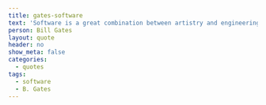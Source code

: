 ```yaml
---
title: gates-software
text: 'Software is a great combination between artistry and engineering.'
person: Bill Gates
layout: quote
header: no
show_meta: false
categories:
  - quotes
tags:
  - software
  - B. Gates
---
```


